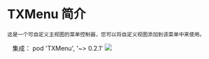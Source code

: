 # TXMenu 简介
    这是一个可自定义主视图的菜单控制器，您可以将自定义视图添加到该菜单中来使用。
    集成： pod 'TXMenu', '~> 0.2.1'
![](https://github.com/xtzPioneer/TXMenu/raw/master/自定义菜单.gif)
  

